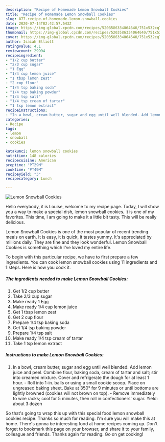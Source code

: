 ```yaml
---
description: "Recipe of Homemade Lemon Snowball Cookies"
title: "Recipe of Homemade Lemon Snowball Cookies"
slug: 877-recipe-of-homemade-lemon-snowball-cookies
date: 2020-07-14T02:42:57.543Z
image: https://img-global.cpcdn.com/recipes/5203586334064640/751x532cq70/lemon-snowball-cookies-recipe-main-photo.jpg
thumbnail: https://img-global.cpcdn.com/recipes/5203586334064640/751x532cq70/lemon-snowball-cookies-recipe-main-photo.jpg
cover: https://img-global.cpcdn.com/recipes/5203586334064640/751x532cq70/lemon-snowball-cookies-recipe-main-photo.jpg
author: Isaiah Elliott
ratingvalue: 4.1
reviewcount: 29994
recipeingredient:
- "1/2 cup butter"
- "2/3 cup sugar"
- "1 Egg"
- "1/4 cup lemon juice"
- "1 tbsp lemon zest"
- "2 cup flour"
- "1/4 tsp baking soda"
- "1/4 tsp baking powder"
- "1/4 tsp salt"
- "1/4 tsp cream of tartar"
- "1 tsp lemon extract"
recipeinstructions:
- "In a bowl, cream butter, sugar and egg until well blended. Add lemon juice and peel. Combine flour, baking soda, cream of tartar and salt; stir into creamed mixture. Cover and refrigerate the dough for at least 1 hour. Roll into 1-in. balls or using a small cookie scoop. Place on ungreased baking sheet. Bake at 350° for 9 minutes or until bottoms are lightly browned (cookies will not brown on top). Remove immediately to wire racks; cool for 5 minutes, then roll in confectioners&#39; sugar. Yield: about 3 dozen"
categories:
- Recipe
tags:
- lemon
- snowball
- cookies

katakunci: lemon snowball cookies 
nutrition: 148 calories
recipecuisine: American
preptime: "PT29M"
cooktime: "PT49M"
recipeyield: "3"
recipecategory: Lunch

---
```



![Lemon Snowball Cookies](https://img-global.cpcdn.com/recipes/5203586334064640/751x532cq70/lemon-snowball-cookies-recipe-main-photo.jpg)

Hello everybody, it is Louise, welcome to my recipe page. Today, I will show you a way to make a special dish, lemon snowball cookies. It is one of my favorites. This time, I am going to make it a little bit tasty. This will be really delicious.

Lemon Snowball Cookies is one of the most popular of recent trending meals on earth. It is easy, it is quick, it tastes yummy. It's appreciated by millions daily. They are fine and they look wonderful. Lemon Snowball Cookies is something which I've loved my entire life.




To begin with this particular recipe, we have to first prepare a few ingredients. You can cook lemon snowball cookies using 11 ingredients and 1 steps. Here is how you cook it.

<!--inarticleads1-->

##### The ingredients needed to make Lemon Snowball Cookies:

1. Get 1/2 cup butter
1. Take 2/3 cup sugar
1. Make ready 1 Egg
1. Make ready 1/4 cup lemon juice
1. Get 1 tbsp lemon zest
1. Get 2 cup flour
1. Prepare 1/4 tsp baking soda
1. Get 1/4 tsp baking powder
1. Prepare 1/4 tsp salt
1. Make ready 1/4 tsp cream of tartar
1. Take 1 tsp lemon extract




<!--inarticleads2-->

##### Instructions to make Lemon Snowball Cookies:

1. In a bowl, cream butter, sugar and egg until well blended. Add lemon juice and peel. Combine flour, baking soda, cream of tartar and salt; stir into creamed mixture. Cover and refrigerate the dough for at least 1 hour. - Roll into 1-in. balls or using a small cookie scoop. Place on ungreased baking sheet. Bake at 350° for 9 minutes or until bottoms are lightly browned (cookies will not brown on top). - Remove immediately to wire racks; cool for 5 minutes, then roll in confectioners&#39; sugar. Yield: about 3 dozen




So that's going to wrap this up with this special food lemon snowball cookies recipe. Thanks so much for reading. I'm sure you will make this at home. There's gonna be interesting food at home recipes coming up. Don't forget to bookmark this page on your browser, and share it to your family, colleague and friends. Thanks again for reading. Go on get cooking!
